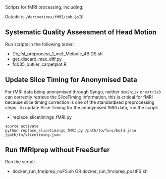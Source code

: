 Scripts for fMRI processing, including:

Datadir is `/derivatives/fMRI/sub-$sID`

## Systematic Quality Assessment of Head Motion

Run scripts in the following order:

- Do_fsl_preprocess_1_mcf_Melodic_4BIDS.sh
- get_discard_max_diff.py
- fd035_outlier_carpetplot.R

## Update Slice Timing for Anonymised Data

For fMRI data being anonymised through Syngo, neither `dcm2niix` or `mrtrix3` can correctly retrieve the SliceTiming information, this is critical for fMRI because slice timing correction is one of the standardised preprocessing steps. To update Slice Timing for the anonymised fMRI data, run the script:

- replace_slicetimings_fMRI.py
```
source activate
python replace_slicetimings_fMRI.py /path/to/func/bold.json /path/to/slicetiming.json
```
## Run fMRIprep without FreeSurfer

Run the script:

- docker_run_fmriprep_noFS.sh OR docker_run_fmriprep_postFS.sh
